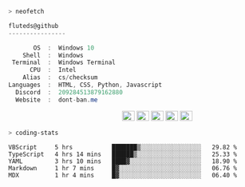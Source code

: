 ```zsh
> neofetch
```

<!--align="left" src="https://github.com/fluteds.png" alt="logo.png" width="200"/>-->

```csharp
fluteds@github
----------------

       OS  :  Windows 10
    Shell  :  Windows
 Terminal  :  Windows Terminal
      CPU  :  Intel
    Alias  :  cs/checksum
Languages  :  HTML, CSS, Python, Javascript
  Discord  :  209284513879162880
  Website  :  dont-ban.me
```

<p align="left">
  &nbsp; &nbsp; &nbsp; &nbsp; &nbsp;&nbsp; &nbsp; &nbsp; &nbsp; &nbsp;&nbsp; &nbsp; &nbsp; &nbsp; &nbsp; &nbsp; &nbsp; &nbsp; &nbsp; &nbsp; &nbsp;&nbsp; &nbsp; &nbsp; &nbsp; &nbsp;&nbsp; &nbsp; &nbsp; &nbsp; &nbsp;
  <img alt="#474342" src="https://via.placeholder.com/15/ADBAC7/000000?text=+" width="25" height="20" />
  <img alt="#fbedf6" src="https://via.placeholder.com/15/6CB6FF/000000?text=+" width="25" height="20" />
  <img alt="#c9594d" src="https://via.placeholder.com/15/F47067/000000?text=+" width="25" height="20" />
  <img alt="#f8b9b2" src="https://via.placeholder.com/15/DCBDFB/000000?text=+" width="25" height="20" />
  <img alt="#f8b9b2" src="https://via.placeholder.com/15/57ab5a/000000?text=+" width="25" height="20" />
</p>

```zsh
> coding-stats
```

<!--START_SECTION:waka-->
```text
VBScript     5 hrs           ███████▒░░░░░░░░░░░░░░░░░   29.82 % 
TypeScript   4 hrs 14 mins   ██████▒░░░░░░░░░░░░░░░░░░   25.33 % 
YAML         3 hrs 10 mins   ████▓░░░░░░░░░░░░░░░░░░░░   18.90 % 
Markdown     1 hr 7 mins     █▓░░░░░░░░░░░░░░░░░░░░░░░   06.76 % 
MDX          1 hr 4 mins     █▓░░░░░░░░░░░░░░░░░░░░░░░   06.40 % 
```
<!--END_SECTION:waka-->
